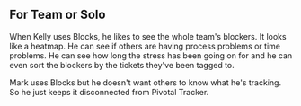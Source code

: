 ##  For Team or Solo

When Kelly uses Blocks, he likes to see the whole team's blockers. It looks like a heatmap. He can see if others are having process problems or time problems. He can see how long the stress has been going on for and he can even sort the blockers by the tickets they've been tagged to.

Mark uses Blocks but he doesn't want others to know what he's tracking. So he just keeps it disconnected from Pivotal Tracker.
